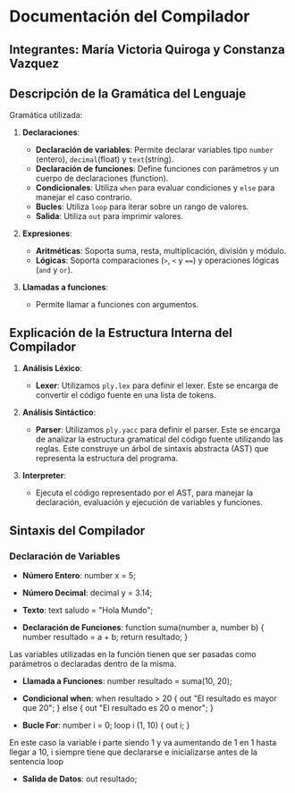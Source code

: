 # Documentación del Compilador

## Integrantes: María Victoria Quiroga y Constanza Vazquez

## Descripción de la Gramática del Lenguaje

Gramática utilizada:

1. **Declaraciones**:
   - **Declaración de variables**: Permite declarar variables tipo `number` (entero), `decimal`(float) y `text`(string).
   - **Declaración de funciones**: Define funciones con parámetros y un cuerpo de declaraciones (function).
   - **Condicionales**: Utiliza `when` para evaluar condiciones y `else` para manejar el caso contrario.
   - **Bucles**: Utiliza `loop` para iterar sobre un rango de valores.
   - **Salida**: Utiliza `out` para imprimir valores.

2. **Expresiones**:
   - **Aritméticas**: Soporta suma, resta, multiplicación, división y módulo.
   - **Lógicas**: Soporta comparaciones (`>`, `<` y `==`) y operaciones lógicas (`and` y `or`).

3. **Llamadas a funciones**:
   - Permite llamar a funciones con argumentos.

## Explicación de la Estructura Interna del Compilador

1. **Análisis Léxico**:
   - **Lexer**: Utilizamos `ply.lex` para definir el lexer. Este se encarga de convertir el código fuente en una lista de tokens. 

2. **Análisis Sintáctico**:
   - **Parser**: Utilizamos `ply.yacc` para definir el parser. Este se encarga de analizar la estructura gramatical del código fuente utilizando las reglas. Este construye un árbol de sintaxis abstracta (AST) que representa la estructura del programa.

3. **Interpreter**:
   - Ejecuta el código representado por el AST, para manejar la declaración, evaluación y ejecución de variables y funciones.

## Sintaxis del Compilador

### Declaración de Variables

- **Número Entero**:
  number x = 5;

- **Número Decimal**:
  decimal y = 3.14;


- **Texto**:
text saludo = "Hola Mundo";


- **Declaración de Funciones**:
function suma(number a, number b) {
    number resultado = a + b;
    return resultado;
}

Las variables utilizadas en la función tienen que ser pasadas como parámetros o declaradas dentro de la misma.

- **Llamada a Funciones**:
number resultado = suma(10, 20);


- **Condicional when**:
when resultado > 20 {
    out "El resultado es mayor que 20";
} else {
    out "El resultado es 20 o menor";
}


- **Bucle For**:
number i = 0;
loop i (1, 10) {
    out i;
}

En este caso la variable i parte siendo 1 y va aumentando de 1 en 1 hasta llegar a 10, i siempre tiene que declararse e inicializarse antes de la sentencia loop

- **Salida de Datos**:
out resultado;
